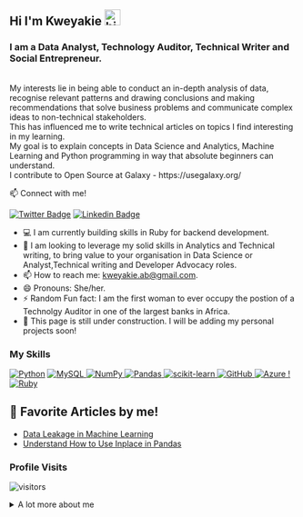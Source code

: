 ## Hi I'm Kweyakie <img src="https://user-images.githubusercontent.com/1303154/88677602-1635ba80-d120-11ea-84d8-d263ba5fc3c0.gif" width="28px" alt="hi">

### I am a Data Analyst, Technology Auditor, Technical Writer and Social Entrepreneur.
<br >
My interests lie in being able to conduct an in-depth analysis of data, recognise relevant patterns and drawing conclusions and making recommendations that solve business problems and communicate complex ideas to non-technical stakeholders. 
<br >
This has influenced me to write technical articles on topics I find interesting in my learning.
<br >
My goal is to explain concepts in Data Science and Analytics, Machine Learning and Python programming in way that absolute beginners can understand.
<br >
I contribute to Open Source at Galaxy - https://usegalaxy.org/

:mailbox: Connect with me!

[![Twitter Badge](https://img.shields.io/badge/-@dede_codes-1ca0f1?style=flat&labelColor=1ca0f1&logo=twitter&logoColor=white&link=https://twitter.com/dede_codes)](https://twitter.com/dede_codes) [![Linkedin Badge](https://img.shields.io/badge/-Kweyakie-0e76a8?style=flat&labelColor=0e76a8&logo=linkedin&logoColor=white)](https://www.linkedin.com/in/kweyakieblebo/) 

- :computer: I am currently building skills in Ruby for backend development.
- :eyes: I am looking to leverage my solid skills in Analytics and Technical writing, to bring value to your organisation in Data Science or Analyst,Technical writing and Developer Advocacy roles.
- 📫 How to reach me: kweyakie.ab@gmail.com.
- 😄 Pronouns: She/her.
- ⚡ Random Fun fact: I am the first woman to ever occupy the postion of a Technolgy Auditor in one of the largest banks in Africa.
- :hammer: This page is still under construction. I will be adding my personal projects soon!

### My Skills

[![Python](https://img.shields.io/badge/python-3670A0?style=for-the-badge&logo=python&logoColor=ffdd54)](#) 
[![MySQL](https://img.shields.io/badge/mysql-%2300f.svg?style=for-the-badge&logo=mysql&logoColor=white)
](#)
[![NumPy](https://img.shields.io/badge/numpy-%23013243.svg?style=for-the-badge&logo=numpy&logoColor=white)
](#)
[![Pandas](https://img.shields.io/badge/pandas-%23150458.svg?style=for-the-badge&logo=pandas&logoColor=white)
](#)
[![scikit-learn](https://img.shields.io/badge/scikit--learn-%23F7931E.svg?style=for-the-badge&logo=scikit-learn&logoColor=white)
](#)
[![GitHub](https://img.shields.io/badge/github-%23121011.svg?style=for-the-badge&logo=github&logoColor=white)
](#)
[![Azure](https://img.shields.io/badge/azure-%230072C6.svg?style=for-the-badge&logo=azure-devops&logoColor=white)
](#)
[!![Ruby](https://img.shields.io/badge/ruby-%23CC342D.svg?style=for-the-badge&logo=ruby&logoColor=white)
](#)

## 📝 Favorite Articles by me!
- [Data Leakage in Machine Learning](https://medium.com/geekculture/data-leakage-in-machine-learning-30437a0a0a95)
- [Understand How to Use Inplace in Pandas](https://medium.com/swlh/understand-inplace-in-pandas-e7ae3be3b0dc)

### Profile Visits

![visitors](https://visitor-badge.glitch.me/badge?page_id=AfiDede.AfiDede)

<details>
<summary>
  A lot more about me
</summary>

<br >

I passionate about the inclusion of minority groups in the Tecnology space.
<br >
For this reason, I have co-founded Because She Can, a non-profit in Ghana that is actively involved in assisting women make their debut in the tech industry through mentorship and training efforts.
<br >
We are building Africa's biggest pipeline of women in technology at all levels!
<br >
Check us out and consider donating to support our cause: [Because She Can](http://becauseshecan.tech)



#### Github Stats

![Ipenywis's github stats](https://github-readme-stats.vercel.app/api?username=AfiDede&count_private=true&theme=tokyonight&hide=contribs,prs)

</details>
